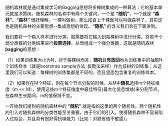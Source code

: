 随机森林就是通过集成学习的Bagging思想将多棵树集成的一种算法：它的基本单元就是决策树。随机森林的名称中有两个关键词，一个是 **“随机”**，一个就是 **“森林”**。**“森林”** 很好理解，一棵叫做树，那么成百上千棵就可以叫做森林了，其实这也是随机森林的主要思想--集成思想的体现。**“随机”** 的含义我们会在下面讲到。  

我们要将一个输入样本进行分类，就需要将它输入到每棵树中进行分类。将若干个弱分类器的分类结果进行**投票选择**，从而组成一个强分类器，这就是随机森林**bagging**的思想： 

（1）如果训练集大小为N，对于每棵树而言，**随机**且**有放回**地从训练集中的抽取N个训练样本（就是bootstrap sample方法, 拔靴法采样）作为该树的训练集；从这里我们可以知道：每棵树的训练集都是不同的，而且里面包含重复的训练样本。  

（2）如果存在M个特征，则在每个节点分裂的时候，从M中**随机**选择m个特征维度（m << M），使用这些m个特征维度中最佳特征(最大化信息增益)来分割节点。在森林生长期间，m的值保持不变。  

一开始我们提到的随机森林中的 **“随机”** 就是指的这里的两个随机性。两个随机性的引入对随机森林的分类性能至关重要。由于它们的引入，使得随机森林不容易陷入过拟合，并且具有很好得抗噪能力（比如：对缺省值不敏感）。
